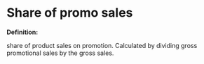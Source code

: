 # Share of promo sales

**Definition:**

share of product sales on promotion. Calculated by dividing gross promotional sales by the gross sales.
